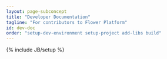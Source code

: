 ```yaml
---
layout: page-subconcept
title: "Developer Documentation"
tagline: "For contributors to Flower Platform"
id: dev-doc
order: "setup-dev-environment setup-project add-libs build"
---
```

{% include JB/setup %}

